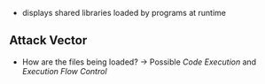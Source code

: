 - displays shared libraries loaded by programs at runtime

## Attack Vector
- How are the files being loaded?
-> Possible *Code Execution* and *Execution Flow Control*